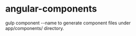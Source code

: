 # angular-components

gulp component --name <component> to generate component files under app/components/<component> directory.

